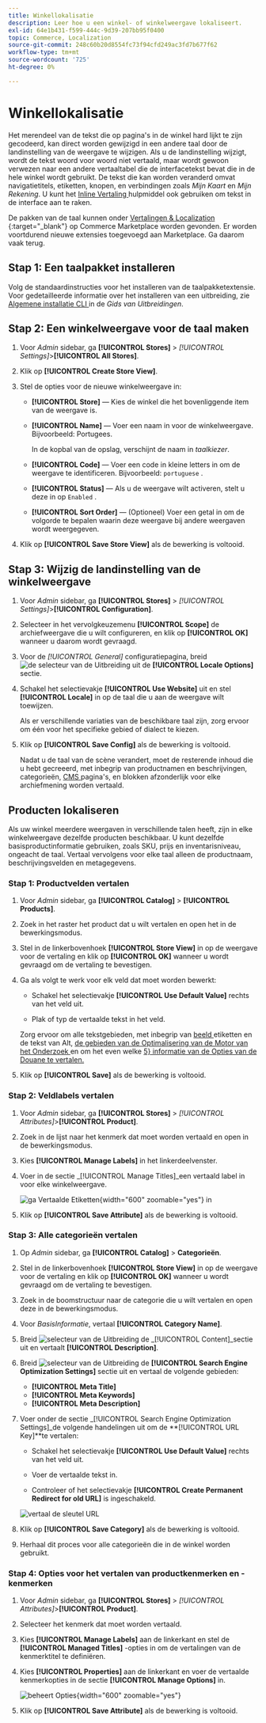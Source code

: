 ```yaml
---
title: Winkellokalisatie
description: Leer hoe u een winkel- of winkelweergave lokaliseert.
exl-id: 64e1b431-f599-444c-9d39-207bb95f0400
topic: Commerce, Localization
source-git-commit: 248c60b20d8554fc73f94cfd249ac3fd7b677f62
workflow-type: tm+mt
source-wordcount: '725'
ht-degree: 0%

---
```


# Winkellokalisatie

Het merendeel van de tekst die op pagina&#39;s in de winkel hard lijkt te zijn gecodeerd, kan direct worden gewijzigd in een andere taal door de landinstelling van de weergave te wijzigen. Als u de landinstelling wijzigt, wordt de tekst woord voor woord niet vertaald, maar wordt gewoon verwezen naar een andere vertaaltabel die de interfacetekst bevat die in de hele winkel wordt gebruikt. De tekst die kan worden veranderd omvat navigatietitels, etiketten, knopen, en verbindingen zoals _Mijn Kaart_ en _Mijn Rekening_. U kunt het [ Inline Vertaling ](../configuration-reference/advanced/developer.md) hulpmiddel ook gebruiken om tekst in de interface aan te raken.

De pakken van de taal kunnen onder [ Vertalingen &amp; Localization ][1]{:target="_blank"} op Commerce Marketplace worden gevonden. Er worden voortdurend nieuwe extensies toegevoegd aan Marketplace. Ga daarom vaak terug.

## Stap 1: Een taalpakket installeren

Volg de standaardinstructies voor het installeren van de taalpakketextensie. Voor gedetailleerde informatie over het installeren van een uitbreiding, zie [ Algemene installatie CLI ][2] in de _Gids van Uitbreidingen_.

## Stap 2: Een winkelweergave voor de taal maken

1. Voor _Admin_ sidebar, ga **[!UICONTROL Stores]** > _[!UICONTROL Settings]_>**[!UICONTROL All Stores]**.

1. Klik op **[!UICONTROL Create Store View]**.

1. Stel de opties voor de nieuwe winkelweergave in:

   - **[!UICONTROL Store]** — Kies de winkel die het bovenliggende item van de weergave is.

   - **[!UICONTROL Name]** — Voer een naam in voor de winkelweergave. Bijvoorbeeld: Portugees.

     In de kopbal van de opslag, verschijnt de naam in _taalkiezer_.

   - **[!UICONTROL Code]** — Voer een code in kleine letters in om de weergave te identificeren. Bijvoorbeeld: `portuguese` .

   - **[!UICONTROL Status]** — Als u de weergave wilt activeren, stelt u deze in op `Enabled` .

   - **[!UICONTROL Sort Order]** — (Optioneel) Voer een getal in om de volgorde te bepalen waarin deze weergave bij andere weergaven wordt weergegeven.

1. Klik op **[!UICONTROL Save Store View]** als de bewerking is voltooid.

## Stap 3: Wijzig de landinstelling van de winkelweergave

1. Voor _Admin_ sidebar, ga **[!UICONTROL Stores]** > _[!UICONTROL Settings]_>**[!UICONTROL Configuration]**.

1. Selecteer in het vervolgkeuzemenu **[!UICONTROL Scope]** de archiefweergave die u wilt configureren, en klik op **[!UICONTROL OK]** wanneer u daarom wordt gevraagd.

1. Voor de *[!UICONTROL General]* configuratiepagina, breid ![ de selecteur van de Uitbreiding ](../assets/icon-display-expand.png) uit de **[!UICONTROL Locale Options]** sectie.

1. Schakel het selectievakje **[!UICONTROL Use Website]** uit en stel **[!UICONTROL Locale]** in op de taal die u aan de weergave wilt toewijzen.

   Als er verschillende variaties van de beschikbare taal zijn, zorg ervoor om één voor het specifieke gebied of dialect te kiezen.

1. Klik op **[!UICONTROL Save Config]** als de bewerking is voltooid.

   Nadat u de taal van de scène verandert, moet de resterende inhoud die u hebt gecreeerd, met inbegrip van productnamen en beschrijvingen, categorieën, [ CMS ](../content-design/page-translate.md) pagina&#39;s, en blokken afzonderlijk voor elke archiefmening worden vertaald.

## Producten lokaliseren

Als uw winkel meerdere weergaven in verschillende talen heeft, zijn in elke winkelweergave dezelfde producten beschikbaar. U kunt dezelfde basisproductinformatie gebruiken, zoals SKU, prijs en inventarisniveau, ongeacht de taal. Vertaal vervolgens voor elke taal alleen de productnaam, beschrijvingsvelden en metagegevens.

### Stap 1: Productvelden vertalen

1. Voor _Admin_ sidebar, ga **[!UICONTROL Catalog]** > **[!UICONTROL Products]**.

1. Zoek in het raster het product dat u wilt vertalen en open het in de bewerkingsmodus.

1. Stel in de linkerbovenhoek **[!UICONTROL Store View]** in op de weergave voor de vertaling en klik op **[!UICONTROL OK]** wanneer u wordt gevraagd om de vertaling te bevestigen.

1. Ga als volgt te werk voor elk veld dat moet worden bewerkt:

   - Schakel het selectievakje **[!UICONTROL Use Default Value]** rechts van het veld uit.

   - Plak of typ de vertaalde tekst in het veld.

   Zorg ervoor om alle tekstgebieden, met inbegrip van [ beeld ](../catalog/catalog-images-video.md) etiketten en de tekst van Alt, [ de gebieden van de Optimalisering van de Motor van het Onderzoek ](../catalog/product-search-engine-optimization.md) en om het even welke [ 5} informatie van de Opties van de Douane te vertalen.](../catalog/settings-advanced-custom-options.md)

1. Klik op **[!UICONTROL Save]** als de bewerking is voltooid.

### Stap 2: Veldlabels vertalen

1. Voor _Admin_ sidebar, ga **[!UICONTROL Stores]** > _[!UICONTROL Attributes]_>**[!UICONTROL Product]**.

1. Zoek in de lijst naar het kenmerk dat moet worden vertaald en open in de bewerkingsmodus.

1. Kies **[!UICONTROL Manage Labels]** in het linkerdeelvenster.

1. Voer in de sectie _[!UICONTROL Manage Titles]_een vertaald label in voor elke winkelweergave.

   ![ ga Vertaalde Etiketten ](./assets/product-attribute-labels-translate.png){width="600" zoomable="yes"} in

1. Klik op **[!UICONTROL Save Attribute]** als de bewerking is voltooid.

### Stap 3: Alle categorieën vertalen

1. Op _Admin_ sidebar, ga **[!UICONTROL Catalog]** > **Categorieën**.

1. Stel in de linkerbovenhoek **[!UICONTROL Store View]** in op de weergave voor de vertaling en klik op **[!UICONTROL OK]** wanneer u wordt gevraagd om de vertaling te bevestigen.

1. Zoek in de boomstructuur naar de categorie die u wilt vertalen en open deze in de bewerkingsmodus.

1. Voor _BasisInformatie_, vertaal **[!UICONTROL Category Name]**.

1. Breid ![ selecteur van de Uitbreiding ](../assets/icon-display-expand.png) de _[!UICONTROL Content]_sectie uit en vertaalt **[!UICONTROL Description]**.

1. Breid ![ selecteur van de Uitbreiding ](../assets/icon-display-expand.png) de **[!UICONTROL Search Engine Optimization Settings]** sectie uit en vertaal de volgende gebieden:

   - **[!UICONTROL Meta Title]**
   - **[!UICONTROL Meta Keywords]**
   - **[!UICONTROL Meta Description]**

1. Voer onder de sectie _[!UICONTROL Search Engine Optimization Settings]_de volgende handelingen uit om de **[!UICONTROL URL Key]**te vertalen:

   - Schakel het selectievakje **[!UICONTROL Use Default Value]** rechts van het veld uit.

   - Voer de vertaalde tekst in.

   - Controleer of het selectievakje **[!UICONTROL Create Permanent Redirect for old URL]** is ingeschakeld.

   ![ vertaal de sleutel URL ](./assets/category-translate-url-key.png)

1. Klik op **[!UICONTROL Save Category]** als de bewerking is voltooid.

1. Herhaal dit proces voor alle categorieën die in de winkel worden gebruikt.

### Stap 4: Opties voor het vertalen van productkenmerken en -kenmerken

1. Voor _Admin_ sidebar, ga **[!UICONTROL Stores]** > _[!UICONTROL Attributes]_>**[!UICONTROL Product]**.

1. Selecteer het kenmerk dat moet worden vertaald.

1. Kies **[!UICONTROL Manage Labels]** aan de linkerkant en stel de **[!UICONTROL Managed Titles]** -opties in om de vertalingen van de kenmerktitel te definiëren.

1. Kies **[!UICONTROL Properties]** aan de linkerkant en voer de vertaalde kenmerkopties in de sectie **[!UICONTROL Manage Options]** in.

   ![ beheert Opties ](./assets/manage-option-tab.png){width="600" zoomable="yes"}

1. Klik op **[!UICONTROL Save Attribute]** als de bewerking is voltooid.


[1]: https://marketplace.magento.com/extensions/content-customizations/translations-localization.html
[2]: https://experienceleague.adobe.com/docs/commerce-operations/installation-guide/tutorials/extensions.html
